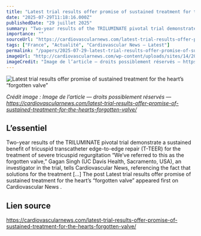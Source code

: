 ```yaml
---
title: "Latest trial results offer promise of sustained treatment for the heart’s “forgotten valve”"
date: "2025-07-29T11:18:16.000Z"
publishedDate: "29 juillet 2025"
summary: "Two-year results of the TRILUMINATE pivotal trial demonstrate a sustained benefit of tricuspid transcatheter edge-to-edge repair (T-TEER) for the treatment of severe tricuspid regurgitation “We’ve referred to this as the forgotten valve,” Gagan Singh (UC Davis Health, Sacramento, USA), an investigator in the trial, tells Cardiovascular News, referencing the fact that solutions for the treatment [&#8230;] The post Latest trial results offer promise of sustained treatment for the heart’s “forgotten valve” appeared first on Cardiovascular News ."
importance: ""
sourceUrl: "https://cardiovascularnews.com/latest-trial-results-offer-promise-of-sustained-treatment-for-the-hearts-forgotten-valve/"
tags: ["France", "Actualité", "Cardiovascular News — Latest"]
permalink: "/papers/2025-07-29-latest-trial-results-offer-promise-of-sustained-treatment-for-the-hearts-forgotten-valve"
imageUrl: "http://cardiovascularnews.com/wp-content/uploads/sites/14/2025/07/Gagan-D-Singh-Website.png"
imageCredit: "Image de l’article — droits possiblement réservés — https://cardiovascularnews.com/latest-trial-results-offer-promise-of-sustained-treatment-for-the-hearts-forgotten-valve/"
---
```


![Latest trial results offer promise of sustained treatment for the heart’s “forgotten valve”](http://cardiovascularnews.com/wp-content/uploads/sites/14/2025/07/Gagan-D-Singh-Website.png)

*Crédit image : Image de l’article — droits possiblement réservés — https://cardiovascularnews.com/latest-trial-results-offer-promise-of-sustained-treatment-for-the-hearts-forgotten-valve/*

## L’essentiel

Two-year results of the TRILUMINATE pivotal trial demonstrate a sustained benefit of tricuspid transcatheter edge-to-edge repair (T-TEER) for the treatment of severe tricuspid regurgitation “We’ve referred to this as the forgotten valve,” Gagan Singh (UC Davis Health, Sacramento, USA), an investigator in the trial, tells Cardiovascular News, referencing the fact that solutions for the treatment [&#8230;] The post Latest trial results offer promise of sustained treatment for the heart’s “forgotten valve” appeared first on Cardiovascular News .

## Lien source

https://cardiovascularnews.com/latest-trial-results-offer-promise-of-sustained-treatment-for-the-hearts-forgotten-valve/
